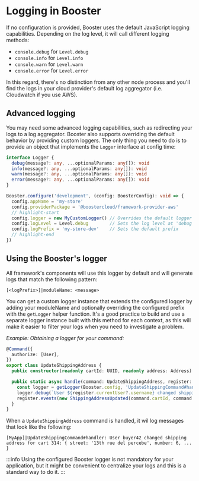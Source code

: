 # Logging in Booster

If no configuration is provided, Booster uses the default JavaScript logging capabilities. Depending on the log level, it will call different logging methods:

- `console.debug` for `Level.debug`
- `console.info` for `Level.info`
- `console.warn` for `Level.warn`
- `console.error` for `Level.error`


In this regard, there's no distinction from any other node process and you'll find the logs in your cloud provider's default log aggregator (i.e. Cloudwatch if you use AWS).

## Advanced logging

You may need some advanced logging capabilities, such as redirecting your logs to a log aggregator. Booster also supports overriding the default behavior by providing custom loggers. The only thing you need to do is to provide an object that implements the `Logger` interface at config time:

```typescript title="@boostercloud/framework-types/lib/logger.ts"
interface Logger {
  debug(message?: any, ...optionalParams: any[]): void
  info(message?: any, ...optionalParams: any[]): void
  warn(message?: any, ...optionalParams: any[]): void
  error(message?: any, ...optionalParams: any[]): void
}
```

```typescript title="src/config/config.ts"
Booster.configure('development', (config: BoosterConfig): void => {
  config.appName = 'my-store'
  config.providerPackage = '@boostercloud/framework-provider-aws'
  // highlight-start
  config.logger = new MyCustomLogger() // Overrides the default logger object
  config.logLevel = Level.debug        // Sets the log level at 'debug'     
  config.logPrefix = 'my-store-dev'    // Sets the default prefix
  // highlight-end
})
```

## Using the Booster's logger

All framework's components will use this logger by default and will generate logs that match the following pattern:

```text
[<logPrefix>]|moduleName: <message>
```

You can get a custom logger instance that extends the configured logger by adding your moduleName and optionally overriding the configured prefix with the `getLogger` helper function. It's a good practice to build and use a separate logger instance built with this method for each context, as this will make it easier to filter your logs when you need to investigate a problem.

_Example: Obtaining a logger for your command:_

```typescript
@Command({
  authorize: [User],
})
export class UpdateShippingAddress {
  public constructor(readonly cartId: UUID, readonly address: Address) {}

  public static async handle(command: UpdateShippingAddress, register: Register): Promise<void> {
    const logger = getLogger(Booster.config, 'UpdateShippingCommand#handler', 'MyApp')
    logger.debug(`User ${register.currentUser?.username} changed shipping address for cart ${command.cartId}: ${JSON.stringify(command.address}`)
    register.events(new ShippingAddressUpdated(command.cartId, command.address))
  }
}

```

When a `UpdateShippingAddress` command is handled, it wil log messages that look like the following:

```text
[MyApp]|UpdateShippingCommand#handler: User buyer42 changed shipping address for cart 314: { street: '13th rue del percebe', number: 6, ... }
```

:::info
Using the configured Booster logger is not mandatory for your application, but it might be convenient to centralize your logs and this is a standard way to do it.
:::